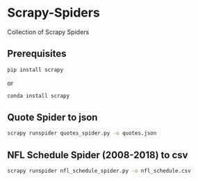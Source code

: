 # Scrapy-Spiders
Collection of Scrapy Spiders

## Prerequisites
```bash
pip install scrapy
```
or
```bash
conda install scrapy
```
## Quote Spider to json
```bash
scrapy runspider quotes_spider.py -o quotes.json
```
## NFL Schedule Spider (2008-2018) to csv
```bash
scrapy runspider nfl_schedule_spider.py -o nfl_schedule.csv
```